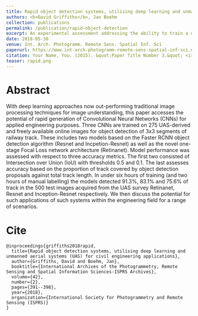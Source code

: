 ```yaml
---
title: Rapid object detection systems, utilising deep learning and unmanned aerial systems (UAS) for civil engineering applications
authors: <b>David Griffiths</b>, Jan Boehm
collection: publications
permalink: /publication/rapid-object-detection
excerpt: An experimental assessment addressing the ability to train a deep CNN-based object detector (RetinaNet / Faster R-CNN on a low quantity of training data. Specifically in the context of repetitive features (railway track).
date: 2018-05-30
venue: Int. Arch. Photogramm. Remote Sens. Spatial Inf. Sci
paperurl: https://www.int-arch-photogramm-remote-sens-spatial-inf-sci.net/XLII-2/391/2018/
citation: Your Name, You. (2015). &quot;Paper Title Number 3.&quot; <i>Journal 1</i>. 1(3).
teaser: rapid.png
---
```


# Abstract

With deep learning approaches now out-performing traditional image processing techniques for image understanding, this paper accesses the potential of rapid generation of Convolutional Neural Networks (CNNs) for applied engineering purposes. Three CNNs are trained on 275 UAS-derived and freely available online images for object detection of 3x3 segments of railway track. These includes two models based on the Faster RCNN object detection algorithm (Resnet and Incpetion-Resnet) as well as the novel one-stage Focal Loss network architecture (Retinanet). Model performance was assessed with respect to three accuracy metrics. The first two consisted of Intersection over Union (IoU) with thresholds 0.5 and 0.1. The last assesses accuracy based on the proportion of track covered by object detection proposals against total track length. In under six hours of training (and two hours of manual labelling) the models detected 91.3%, 83.1% and 75.6% of track in the 500 test images acquired from the UAS survey Retinanet, Resnet and Inception-Resnet respectively. We then discuss the potential for such applications of such systems within the engineering field for a range of scenarios.


# Cite

```
@inproceedings{griffiths2018rapid,
  title={Rapid object detection systems, utilising deep learning and unmanned aerial systems (UAS) for civil engineering applications},
  author={Griffiths, David and Boehm, Jan},
  booktitle={International Archives of the Photogrammetry, Remote Sensing and Spatial Information Sciences-ISPRS Archives},
  volume={42},
  number={2},
  pages={391--398},
  year={2018},
  organization={International Society for Photogrammetry and Remote Sensing (ISPRS)}
}
```

